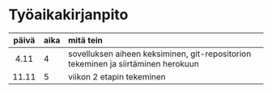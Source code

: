 # Työaikakirjanpito

| päivä | aika | mitä tein  |
|:-----:|:----|  :------|
|4.11| 4| sovelluksen aiheen keksiminen, git-repositorion tekeminen ja siirtäminen herokuun|
|11.11| 5| viikon 2 etapin tekeminen|
